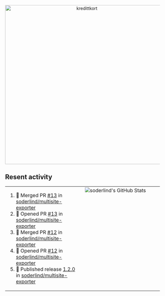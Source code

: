 
<!-- ![title-with-arrow](https://github.com/soderlind/soderlind/assets/1649452/0f685042-97c3-46ba-b290-804d07f05370) -->
<div align="center">
<img width="517" align="center" alt="kredittkort" src="https://github.com/user-attachments/assets/99b2bc83-ac5f-4905-b8c3-78cda14aa680" />
</div>

## Resent activity

<table width="100%" border="0"><tr><td width="49%">

<!--START_SECTION:activity-->
1. 🎉 Merged PR [#13](https://github.com/soderlind/multisite-exporter/pull/13) in [soderlind/multisite-exporter](https://github.com/soderlind/multisite-exporter)
2. 💪 Opened PR [#13](https://github.com/soderlind/multisite-exporter/pull/13) in [soderlind/multisite-exporter](https://github.com/soderlind/multisite-exporter)
3. 🎉 Merged PR [#12](https://github.com/soderlind/multisite-exporter/pull/12) in [soderlind/multisite-exporter](https://github.com/soderlind/multisite-exporter)
4. 💪 Opened PR [#12](https://github.com/soderlind/multisite-exporter/pull/12) in [soderlind/multisite-exporter](https://github.com/soderlind/multisite-exporter)
5. 🚀 Published release [1.2.0](https://github.com/soderlind/multisite-exporter/releases/tag/1.2.0) in [soderlind/multisite-exporter](https://github.com/soderlind/multisite-exporter)
<!--END_SECTION:activity-->
  </td>
<td width="49%" valign="top">
     <img  alt="soderlind's GitHub Stats" src="https://awesome-github-stats.azurewebsites.net/user-stats/soderlind?cardType=octocat&theme=github&preferLogin=false&Title=FFFFFF&Border=FFFFFF" />
</td></tr></table>


<!-- ![](./profile-3d-contrib/profile-green-animate.svg) -->


